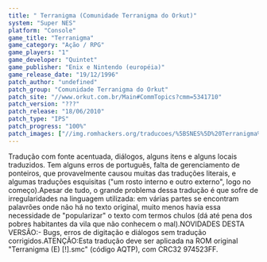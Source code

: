 ```yaml
---
title: " Terranigma (Comunidade Terranigma do Orkut)"
system: "Super NES"
platform: "Console"
game_title: "Terranigma"
game_category: "Ação / RPG"
game_players: "1"
game_developer: "Quintet"
game_publisher: "Enix e Nintendo (européia)"
game_release_date: "19/12/1996"
patch_author: "undefined"
patch_group: "Comunidade Terranigma do Orkut"
patch_site: "//www.orkut.com.br/Main#CommTopics?cmm=5341710"
patch_version: "???"
patch_release: "18/06/2010"
patch_type: "IPS"
patch_progress: "100%"
patch_images: ["//img.romhackers.org/traducoes/%5BSNES%5D%20Terranigma%20-%201.png","//img.romhackers.org/traducoes/%5BSNES%5D%20Terranigma%20-%20Comunidade%20Terranigma%20do%20Orkut%20-%202.png","//img.romhackers.org/traducoes/%5BSNES%5D%20Terranigma%20-%20Comunidade%20Terranigma%20do%20Orkut%20-%203.png"]
---
```

Tradução com fonte acentuada, diálogos, alguns itens e alguns locais traduzidos. Tem alguns erros de português, falta de gerenciamento de ponteiros, que provavelmente causou muitas das traduções literais, e algumas traduções esquisitas ("um rosto interno e outro externo", logo no começo).Apesar de tudo, o grande problema dessa tradução é que sofre de irregularidades na linguagem utilizada: em várias partes se encontram palavrões onde não há no texto original, muito menos havia essa necessidade de "popularizar" o texto com termos chulos (dá até pena dos pobres habitantes da vila que não conhecem o mal).NOVIDADES DESTA VERSÃO:- Bugs, erros de digitação e diálogos sem tradução corrigidos.ATENÇÃO:Esta tradução deve ser aplicada na ROM original "Terranigma (E) [!].smc" (código AQTP), com CRC32 974523FF.